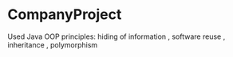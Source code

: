 # CompanyProject
Used Java OOP principles: hiding of information , software reuse , inheritance , polymorphism 
